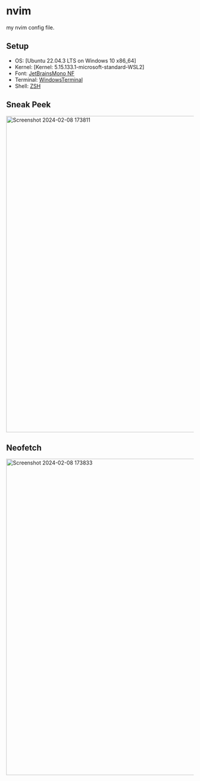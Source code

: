 # nvim

my nvim config file. 

## Setup
- OS: [Ubuntu 22.04.3 LTS on Windows 10 x86_64]
- Kernel: [Kernel: 5.15.133.1-microsoft-standard-WSL2]
- Font: [JetBrainsMono NF](https://www.nerdfonts.com/font-downloads)
- Terminal: [WindowsTerminal](https://apps.microsoft.com/detail/9N0DX20HK701?hl=en-US&gl=US)
- Shell: [ZSH](https://ohmyz.sh/)


## Sneak Peek
<img width="849" alt="Screenshot 2024-02-08 173811" src="https://github.com/yzkthreadz/nvim/assets/142318731/b9440c44-85e7-4349-adee-a2c26d354ddd">

## Neofetch
<img width="849" alt="Screenshot 2024-02-08 173833" src="https://github.com/yzkthreadz/nvim/assets/142318731/01d1c2bf-4348-4d65-97bd-02a396fe4e78">
